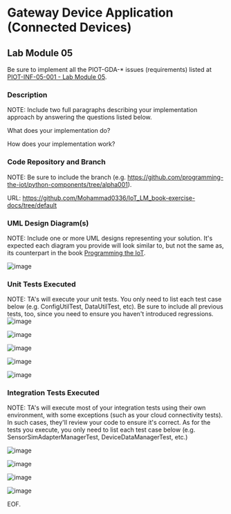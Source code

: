 # Gateway Device Application (Connected Devices)

## Lab Module 05

Be sure to implement all the PIOT-GDA-* issues (requirements) listed at [PIOT-INF-05-001 - Lab Module 05](https://github.com/orgs/programming-the-iot/projects/1#column-10488421).

### Description

NOTE: Include two full paragraphs describing your implementation approach by answering the questions listed below.

What does your implementation do? 



How does your implementation work?

### Code Repository and Branch

NOTE: Be sure to include the branch (e.g. https://github.com/programming-the-iot/python-components/tree/alpha001).

URL: https://github.com/Mohammad0336/IoT_LM_book-exercise-docs/tree/default

### UML Design Diagram(s)

NOTE: Include one or more UML designs representing your solution. It's expected each
diagram you provide will look similar to, but not the same as, its counterpart in the
book [Programming the IoT](https://learning.oreilly.com/library/view/programming-the-internet/9781492081401/).

![image](https://github.com/Mohammad0336/IoT_LM_book-exercise-docs/assets/73917749/e95b6d7f-5fbe-4bbb-90b1-3afe74b62bdc)

### Unit Tests Executed

NOTE: TA's will execute your unit tests. You only need to list each test case below
(e.g. ConfigUtilTest, DataUtilTest, etc). Be sure to include all previous tests, too,
since you need to ensure you haven't introduced regressions.
![image](https://github.com/Mohammad0336/IoT_LM_book-exercise-docs/assets/73917749/71f930a8-7db8-4bbb-91c4-a349539f318c)

![image](https://github.com/Mohammad0336/IoT_LM_book-exercise-docs/assets/73917749/6234c437-38a1-43c8-a3ce-13e203c6c16f)

![image](https://github.com/Mohammad0336/IoT_LM_book-exercise-docs/assets/73917749/8424a0ca-5ce8-4bbd-ab0c-e03c83d780e8)

![image](https://github.com/Mohammad0336/IoT_LM_book-exercise-docs/assets/73917749/5bcf39b0-4834-4107-b3a8-052b3986c108)

![image](https://github.com/Mohammad0336/IoT_LM_book-exercise-docs/assets/73917749/fe97bead-019c-4130-8d5d-30ff7f026c6c)

### Integration Tests Executed

NOTE: TA's will execute most of your integration tests using their own environment, with
some exceptions (such as your cloud connectivity tests). In such cases, they'll review
your code to ensure it's correct. As for the tests you execute, you only need to list each
test case below (e.g. SensorSimAdapterManagerTest, DeviceDataManagerTest, etc.)

![image](https://github.com/Mohammad0336/IoT_LM_book-exercise-docs/assets/73917749/ebcd1509-e989-474f-9b70-a2c4ae0c6dc0)

![image](https://github.com/Mohammad0336/IoT_LM_book-exercise-docs/assets/73917749/404232a3-1504-43ce-8003-804c5844a20f)

![image](https://github.com/Mohammad0336/IoT_LM_book-exercise-docs/assets/73917749/49b2822c-3911-4f7e-81ca-e776553a8545)

![image](https://github.com/Mohammad0336/IoT_LM_book-exercise-docs/assets/73917749/dd53e08a-f399-4b30-a4be-7117fbde2605)


EOF.
